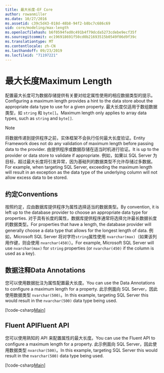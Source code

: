 ```yaml
---
title: 最大长度-EF Core
author: rowanmiller
ms.date: 10/27/2016
ms.assetid: c39c5d43-018d-48b8-94f2-b8bc7c686c69
uid: core/modeling/max-length
ms.openlocfilehash: b6f0594fed0c491b4f79dcda5273cdebe9ecf35f
ms.sourcegitcommit: ec196918691f50cd0b21693515b0549f06d9f39c
ms.translationtype: MT
ms.contentlocale: zh-CN
ms.lasthandoff: 09/23/2019
ms.locfileid: "71197221"
---
```

# <a name="maximum-length"></a><span data-ttu-id="ed6b7-102">最大长度</span><span class="sxs-lookup"><span data-stu-id="ed6b7-102">Maximum Length</span></span>

<span data-ttu-id="ed6b7-103">配置最大长度可为数据存储提供有关要对给定属性使用的相应数据类型的提示。</span><span class="sxs-lookup"><span data-stu-id="ed6b7-103">Configuring a maximum length provides a hint to the data store about the appropriate data type to use for a given property.</span></span> <span data-ttu-id="ed6b7-104">最大长度仅适用于数组数据类型，如 `string` 和 `byte[]`。</span><span class="sxs-lookup"><span data-stu-id="ed6b7-104">Maximum length only applies to array data types, such as `string` and `byte[]`.</span></span>

> [!NOTE]  
> <span data-ttu-id="ed6b7-105">将数据传递到提供程序之前，实体框架不会执行任何最大长度验证。</span><span class="sxs-lookup"><span data-stu-id="ed6b7-105">Entity Framework does not do any validation of maximum length before passing data to the provider.</span></span> <span data-ttu-id="ed6b7-106">由提供程序或数据存储在适当时机进行验证。</span><span class="sxs-lookup"><span data-stu-id="ed6b7-106">It is up to the provider or data store to validate if appropriate.</span></span> <span data-ttu-id="ed6b7-107">例如，如果以 SQL Server 为目标，超过最大长度将引发异常，因为基础列的数据类型不允许存储过多数据。</span><span class="sxs-lookup"><span data-stu-id="ed6b7-107">For example, when targeting SQL Server, exceeding the maximum length will result in an exception as the data type of the underlying column will not allow excess data to be stored.</span></span>

## <a name="conventions"></a><span data-ttu-id="ed6b7-108">约定</span><span class="sxs-lookup"><span data-stu-id="ed6b7-108">Conventions</span></span>

<span data-ttu-id="ed6b7-109">按照约定，应由数据库提供程序为属性选择适当的数据类型。</span><span class="sxs-lookup"><span data-stu-id="ed6b7-109">By convention, it is left up to the database provider to choose an appropriate data type for properties.</span></span> <span data-ttu-id="ed6b7-110">对于具有长度的属性，数据库提供程序通常将选择允许最长数据长度的数据类型。</span><span class="sxs-lookup"><span data-stu-id="ed6b7-110">For properties that have a length, the database provider will generally choose a data type that allows for the longest length of data.</span></span> <span data-ttu-id="ed6b7-111">例如，Microsoft SQL Server 将对字符`string`属性使用 `nvarchar(max)`（如果该列用作键，则会使用 `nvarchar(450)`）。</span><span class="sxs-lookup"><span data-stu-id="ed6b7-111">For example, Microsoft SQL Server will use `nvarchar(max)` for `string` properties (or `nvarchar(450)` if the column is used as a key).</span></span>

## <a name="data-annotations"></a><span data-ttu-id="ed6b7-112">数据注释</span><span class="sxs-lookup"><span data-stu-id="ed6b7-112">Data Annotations</span></span>

<span data-ttu-id="ed6b7-113">您可以使用数据批注为属性配置最大长度。</span><span class="sxs-lookup"><span data-stu-id="ed6b7-113">You can use the Data Annotations to configure a maximum length for a property.</span></span> <span data-ttu-id="ed6b7-114">此示例面向 SQL Server，因此使用数据类型 `nvarchar(500)`。</span><span class="sxs-lookup"><span data-stu-id="ed6b7-114">In this example, targeting SQL Server this would result in the `nvarchar(500)` data type being used.</span></span>

[!code-csharp[Main](../../../samples/core/Modeling/DataAnnotations/MaxLength.cs?highlight=14)]

## <a name="fluent-api"></a><span data-ttu-id="ed6b7-115">Fluent API</span><span class="sxs-lookup"><span data-stu-id="ed6b7-115">Fluent API</span></span>

<span data-ttu-id="ed6b7-116">您可以使用熟知的 API 来配置属性的最大长度。</span><span class="sxs-lookup"><span data-stu-id="ed6b7-116">You can use the Fluent API to configure a maximum length for a property.</span></span> <span data-ttu-id="ed6b7-117">此示例面向 SQL Server，因此使用数据类型 `nvarchar(500)`。</span><span class="sxs-lookup"><span data-stu-id="ed6b7-117">In this example, targeting SQL Server this would result in the `nvarchar(500)` data type being used.</span></span>

[!code-csharp[Main](../../../samples/core/Modeling/FluentAPI/MaxLength.cs?highlight=11-13)]
